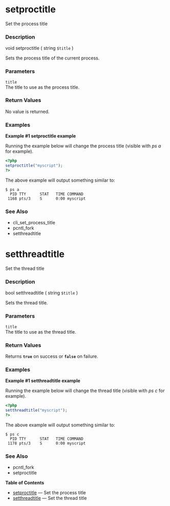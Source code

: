 setproctitle
============

Set the process title

### Description

<span class="type">void</span> <span
class="methodname">setproctitle</span> ( <span class="methodparam"><span
class="type">string</span> `$title`</span> )

Sets the process title of the current process.

### Parameters

`title`  
The title to use as the process title.

### Return Values

No value is returned.

### Examples

**Example \#1 <span class="function">setproctitle</span> example**

Running the example below will change the process title (visible with
*ps a* for example).

``` php
<?php
setproctitle("myscript");
?>
```

The above example will output something similar to:

    $ ps a
      PID TTY      STAT   TIME COMMAND
     1168 pts/3    S      0:00 myscript                                                                                                                         

### See Also

-   <span class="function">cli\_set\_process\_title</span>
-   <span class="function">pcntl\_fork</span>
-   <span class="function">setthreadtitle</span>

setthreadtitle
==============

Set the thread title

### Description

<span class="type">bool</span> <span
class="methodname">setthreadtitle</span> ( <span
class="methodparam"><span class="type">string</span> `$title`</span> )

Sets the thread title.

### Parameters

`title`  
The title to use as the thread title.

### Return Values

Returns **`true`** on success or **`false`** on failure.

### Examples

**Example \#1 <span class="function">setthreadtitle</span> example**

Running the example below will change the thread title (visible with *ps
c* for example).

``` php
<?php
setthreadtitle("myscript");
?>
```

The above example will output something similar to:

    $ ps c
      PID TTY      STAT   TIME COMMAND
     1178 pts/3    S      0:00 myscript

### See Also

-   <span class="function">pcntl\_fork</span>
-   <span class="function">setproctitle</span>

**Table of Contents**

-   [setproctitle](/ref/proctitle.html#setproctitle) — Set the process
    title
-   [setthreadtitle](/ref/proctitle.html#setthreadtitle) — Set the
    thread title
